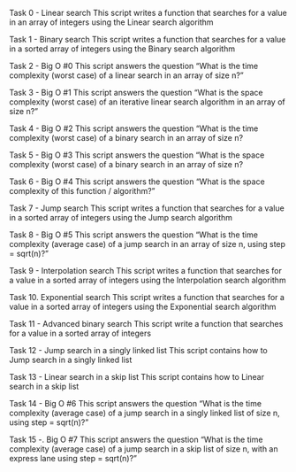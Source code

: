 Task 0 - Linear search
This script writes a function that searches for a value in an array of integers using the Linear search algorithm

Task 1 - Binary search
This script writes a function that searches for a value in a sorted array of integers using the Binary search algorithm

Task 2 - Big O #0
This script answers the question “What is the time complexity (worst case) of a linear search in an array of size n?”

Task 3  - Big O #1
This script answers the question “What is the space complexity (worst case) of an iterative linear search algorithm in an array of size n?”

Task 4 - Big O #2
This script answers the question “What is the time complexity (worst case) of a binary search in an array of size n?

Task 5 - Big O #3
This script answers the question “What is the space complexity (worst case) of a binary search in an array of size n?

Task 6 -  Big O #4
This script answers the question “What is the space complexity of this function / algorithm?”

Task 7 - Jump search
This script writes a function that searches for a value in a sorted array of integers using the Jump search algorithm

Task 8 - Big O #5
This script answers the question “What is the time complexity (average case) of a jump search in an array of size n, using step = sqrt(n)?”

Task 9 - Interpolation search 
This script writes a function that searches for a value in a sorted array of integers using the Interpolation search algorithm

Task 10. Exponential search
This script writes a function that searches for a value in a sorted array of integers using the Exponential search algorithm

Task 11 -  Advanced binary search
This script write a function that searches for a value in a sorted array of integers

Task 12 - Jump search in a singly linked list
This script contains how to Jump search in a singly linked list

Task 13 - Linear search in a skip list
This script contains how to Linear search in a skip list

Task 14 -  Big O #6
This script answers the question “What is the time complexity (average case) of a jump search in a singly linked list of size n, using step = sqrt(n)?”

Task 15 -. Big O #7
This script answers the question “What is the time complexity (average case) of a jump search in a skip list of size n, with an express lane using step = sqrt(n)?”
